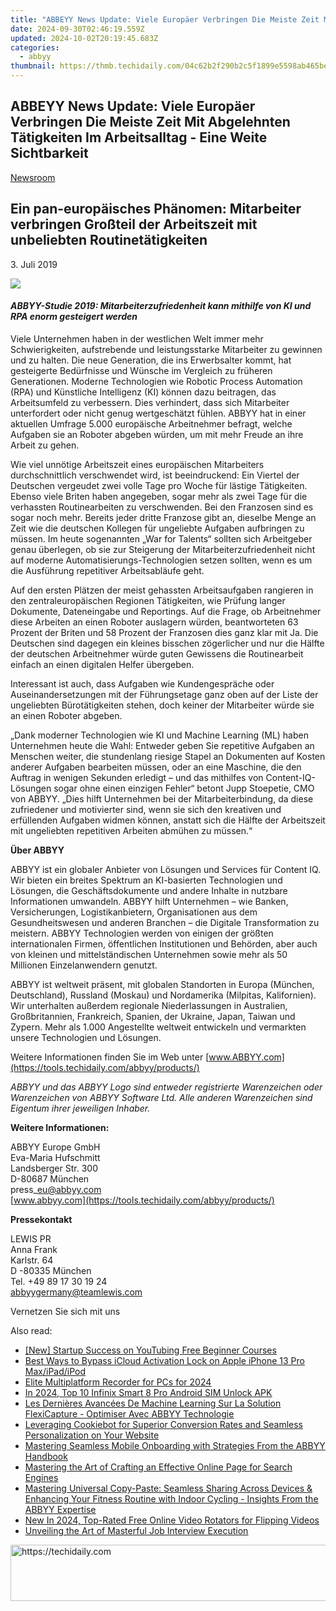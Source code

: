 ```yaml
---
title: "ABBEYY News Update: Viele Europäer Verbringen Die Meiste Zeit Mit Abgelehnten Tätigkeiten Im Arbeitsalltag - Eine Weite Sichtbarkeit"
date: 2024-09-30T02:46:19.559Z
updated: 2024-10-02T20:19:45.683Z
categories:
  - abbyy
thumbnail: https://thmb.techidaily.com/04c62b2f290b2c5f1899e5598ab465be77832cb08688d450e39f1038f772602c.png
---
```


## ABBEYY News Update: Viele Europäer Verbringen Die Meiste Zeit Mit Abgelehnten Tätigkeiten Im Arbeitsalltag - Eine Weite Sichtbarkeit

[Newsroom](https://tools.techidaily.com/abbyy/products/)

## Ein pan-europäisches Phänomen: Mitarbeiter verbringen Großteil der Arbeitszeit mit unbeliebten Routinetätigkeiten

3\. Juli 2019

![](https://content.abbyy.com/-/media/project/abbyy/abbyy/branchtemplates/shutterstock_1272462163_1296-x-729.jpg?h=729&iar=0&w=1296)

#### _ABBYY-Studie 2019: Mitarbeiterzufriedenheit kann mithilfe von KI und RPA enorm gesteigert werden_

Viele Unternehmen haben in der westlichen Welt immer mehr Schwierigkeiten, aufstrebende und leistungsstarke Mitarbeiter zu gewinnen und zu halten. Die neue Generation, die ins Erwerbsalter kommt, hat gesteigerte Bedürfnisse und Wünsche im Vergleich zu früheren Generationen. Moderne Technologien wie Robotic Process Automation (RPA) und Künstliche Intelligenz (KI) können dazu beitragen, das Arbeitsumfeld zu verbessern. Dies verhindert, dass sich Mitarbeiter unterfordert oder nicht genug wertgeschätzt fühlen. ABBYY hat in einer aktuellen Umfrage 5.000 europäische Arbeitnehmer befragt, welche Aufgaben sie an Roboter abgeben würden, um mit mehr Freude an ihre Arbeit zu gehen.

Wie viel unnötige Arbeitszeit eines europäischen Mitarbeiters durchschnittlich verschwendet wird, ist beeindruckend: Ein Viertel der Deutschen vergeudet zwei volle Tage pro Woche für lästige Tätigkeiten. Ebenso viele Briten haben angegeben, sogar mehr als zwei Tage für die verhassten Routinearbeiten zu verschwenden. Bei den Franzosen sind es sogar noch mehr. Bereits jeder dritte Franzose gibt an, dieselbe Menge an Zeit wie die deutschen Kollegen für ungeliebte Aufgaben aufbringen zu müssen. Im heute sogenannten „War for Talents“ sollten sich Arbeitgeber genau überlegen, ob sie zur Steigerung der Mitarbeiterzufriedenheit nicht auf moderne Automatisierungs-Technologien setzen sollten, wenn es um die Ausführung repetitiver Arbeitsabläufe geht.

Auf den ersten Plätzen der meist gehassten Arbeitsaufgaben rangieren in den zentraleuropäischen Regionen Tätigkeiten, wie Prüfung langer Dokumente, Dateneingabe und Reportings. Auf die Frage, ob Arbeitnehmer diese Arbeiten an einen Roboter auslagern würden, beantworteten 63 Prozent der Briten und 58 Prozent der Franzosen dies ganz klar mit Ja. Die Deutschen sind dagegen ein kleines bisschen zögerlicher und nur die Hälfte der deutschen Arbeitnehmer würde guten Gewissens die Routinearbeit einfach an einen digitalen Helfer übergeben.

Interessant ist auch, dass Aufgaben wie Kundengespräche oder Auseinandersetzungen mit der Führungsetage ganz oben auf der Liste der ungeliebten Bürotätigkeiten stehen, doch keiner der Mitarbeiter würde sie an einen Roboter abgeben.

„Dank moderner Technologien wie KI und Machine Learning (ML) haben Unternehmen heute die Wahl: Entweder geben Sie repetitive Aufgaben an Menschen weiter, die stundenlang riesige Stapel an Dokumenten auf Kosten anderer Aufgaben bearbeiten müssen, oder an eine Maschine, die den Auftrag in wenigen Sekunden erledigt – und das mithilfes von Content-IQ-Lösungen sogar ohne einen einzigen Fehler“ betont Jupp Stoepetie, CMO von ABBYY. „Dies hilft Unternehmen bei der Mitarbeiterbindung, da diese zufriedener und motivierter sind, wenn sie sich den kreativen und erfüllenden Aufgaben widmen können, anstatt sich die Hälfte der Arbeitszeit mit ungeliebten repetitiven Arbeiten abmühen zu müssen.“

**Über ABBYY**

ABBYY ist ein globaler Anbieter von Lösungen und Services für Content IQ. Wir bieten ein breites Spektrum an KI-basierten Technologien und Lösungen, die Geschäftsdokumente und andere Inhalte in nutzbare Informationen umwandeln. ABBYY hilft Unternehmen – wie Banken, Versicherungen, Logistikanbietern, Organisationen aus dem Gesundheitswesen und anderen Branchen – die Digitale Transformation zu meistern. ABBYY Technologien werden von einigen der größten internationalen Firmen, öffentlichen Institutionen und Behörden, aber auch von kleinen und mittelständischen Unternehmen sowie mehr als 50 Millionen Einzelanwendern genutzt.

ABBYY ist weltweit präsent, mit globalen Standorten in Europa (München, Deutschland), Russland (Moskau) und Nordamerika (Milpitas, Kalifornien). Wir unterhalten außerdem regionale Niederlassungen in Australien, Großbritannien, Frankreich, Spanien, der Ukraine, Japan, Taiwan und Zypern. Mehr als 1.000 Angestellte weltweit entwickeln und vermarkten unsere Technologien und Lösungen.

Weitere Informationen finden Sie im Web unter [www.ABBYY.com](https://tools.techidaily.com/abbyy/products/)

_ABBYY und das ABBYY Logo sind entweder registrierte Warenzeichen oder Warenzeichen von ABBYY Software Ltd. Alle anderen Warenzeichen sind Eigentum ihrer jeweiligen Inhaber._

**Weitere Informationen:**

ABBYY Europe GmbH  
Eva-Maria Hufschmitt  
Landsberger Str. 300  
D-80687 München  
press\_eu@abbyy.com  
[www.abbyy.com](https://tools.techidaily.com/abbyy/products/)

**Pressekontakt**

LEWIS PR  
Anna Frank  
Karlstr. 64  
D -80335 München  
Tel. +49 89 17 30 19 24  
[abbyygermany@teamlewis.com](https://tools.techidaily.com/abbyy/products/)

Vernetzen Sie sich mit uns

<ins class="adsbygoogle"
     style="display:block"
     data-ad-format="autorelaxed"
     data-ad-client="ca-pub-7571918770474297"
     data-ad-slot="1223367746"></ins>

<ins class="adsbygoogle"
     style="display:block"
     data-ad-client="ca-pub-7571918770474297"
     data-ad-slot="8358498916"
     data-ad-format="auto"
     data-full-width-responsive="true"></ins>

<span class="atpl-alsoreadstyle">Also read:</span>
<div><ul>
<li><a href="https://youtube-docs.techidaily.com/tartup-success-on-youtubing-free-beginner-courses/"><u>[New] Startup Success on YouTubing Free Beginner Courses</u></a></li>
<li><a href="https://activate-lock.techidaily.com/best-ways-to-bypass-icloud-activation-lock-on-apple-iphone-13-pro-maxipadipod-by-drfone-ios/"><u>Best Ways to Bypass iCloud Activation Lock on Apple iPhone 13 Pro Max/iPad/iPod</u></a></li>
<li><a href="https://desktop-recording.techidaily.com/elite-multiplatform-recorder-for-pcs-for-2024/"><u>Elite Multiplatform Recorder for PCs for 2024</u></a></li>
<li><a href="https://sim-unlock.techidaily.com/in-2024-top-10-infinix-smart-8-pro-android-sim-unlock-apk-by-drfone-android/"><u>In 2024, Top 10 Infinix Smart 8 Pro Android SIM Unlock APK</u></a></li>
<li><a href="https://solve-popular.techidaily.com/les-dernieres-avancees-de-machine-learning-sur-la-solution-flexicapture-optimiser-avec-abbyy-technologie/"><u>Les Dernières Avancées De Machine Learning Sur La Solution FlexiCapture - Optimiser Avec ABBYY Technologie</u></a></li>
<li><a href="https://solve-popular.techidaily.com/leveraging-cookiebot-for-superior-conversion-rates-and-seamless-personalization-on-your-website/"><u>Leveraging Cookiebot for Superior Conversion Rates and Seamless Personalization on Your Website</u></a></li>
<li><a href="https://solve-popular.techidaily.com/mastering-seamless-mobile-onboarding-with-strategies-from-the-abbyy-handbook/"><u>Mastering Seamless Mobile Onboarding with Strategies From the ABBYY Handbook</u></a></li>
<li><a href="https://solve-popular.techidaily.com/mastering-the-art-of-crafting-an-effective-online-page-for-search-engines/"><u>Mastering the Art of Crafting an Effective Online Page for Search Engines</u></a></li>
<li><a href="https://solve-popular.techidaily.com/mastering-universal-copy-paste-seamless-sharing-across-devices-and-enhancing-your-fitness-routine-with-indoor-cycling-insights-from-the-abbyy-expertise/"><u>Mastering Universal Copy-Paste: Seamless Sharing Across Devices & Enhancing Your Fitness Routine with Indoor Cycling - Insights From the ABBYY Expertise</u></a></li>
<li><a href="https://smart-video-creator.techidaily.com/new-in-2024-top-rated-free-online-video-rotators-for-flipping-videos/"><u>New In 2024, Top-Rated Free Online Video Rotators for Flipping Videos</u></a></li>
<li><a href="https://article-files.techidaily.com/unveiling-the-art-of-masterful-job-interview-execution/"><u>Unveiling the Art of Masterful Job Interview Execution</u></a></li>
</ul></div>

<!-- affiliate ads begin -->
<a href="https://appsumo.8odi.net/c/5597632/2075471/7443" target="_top" id="2075471">
  <img src="//a.impactradius-go.com/display-ad/7443-2075471" border="0" alt="https://techidaily.com" width="728" height="90"/>
</a>
<img height="0" width="0" src="https://appsumo.8odi.net/i/5597632/2075471/7443" style="position:absolute;visibility:hidden;" border="0" />
<!-- affiliate ads end -->

